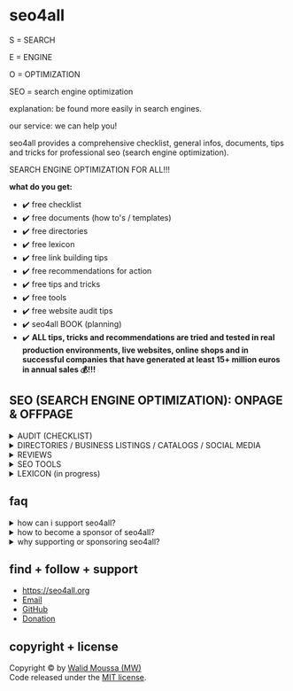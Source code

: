 # seo4all
<p>S = SEARCH</p>
<p>E = ENGINE</p>
<p>O = OPTIMIZATION</p>
<p>SEO = search engine optimization</p>
<p>explanation: be found more easily in search engines.</p>
<p>our service: we can help you!</p>

<p>seo4all provides a comprehensive checklist, general infos, documents, tips and tricks for professional seo (search engine optimization).</p>
<p>SEARCH ENGINE OPTIMIZATION FOR ALL!!!</p>

<p><strong>what do you get:</strong></p>

+ ✔️ free checklist
+ ✔️ free documents (how to's / templates)
+ ✔️ free directories
+ ✔️ free lexicon
+ ✔️ free link building tips
+ ✔️ free recommendations for action
+ ✔️ free tips and tricks
+ ✔️ free tools
+ ✔️ free website audit tips
+ ✔️ seo4all BOOK (planning)
+ ✔️ **ALL tips, tricks and recommendations are tried and tested in real production environments, live websites, online shops and in successful companies that have generated at least 15+ million euros in annual sales 💰!!!**

## SEO (SEARCH ENGINE OPTIMIZATION): ONPAGE & OFFPAGE
<details>
    <summary>AUDIT (CHECKLIST)</summary>
<table border="1">
    <thead>
        <th>CRITERIA</th>
        <th>DESCRIPTION/ Recommendations</th>
        <th>ONPAGE/ OFFPAGE</th>
        <th>GOOD</th>
        <th>MEDIUM</th>
        <th>BAD</th>
    </thead>
    <tbody>
        <tr>
            <td colspan="6"><strong>GENERAL</strong></td>
        </tr>
        <tr>
            <td>Domain age</td>
            <td>Age of the Domain in years</td>
            <td></td>
            <td>&gt;5</td>
            <td>2 - 5</td>
            <td>&lt;2</td>
        </tr>
        <tr>
            <td>Alexa Ranking (Global)</td>
            <td>Calculation of the generated backlink traffic</td>
            <td></td>
            <td>&lt;10K</td>
            <td>10K - 100K</td>
            <td>&gt;100K</td>
        </tr>
        <tr>
            <td>Alexa Ranking (National)</td>
            <td>Calculation of the generated backlink traffic</td>
            <td></td>
            <td>&lt;1K</td>
            <td>1K - 10K</td>
            <td>&gt;10K</td>
        </tr>
        <tr>
            <td>Bing Index</td>
            <td>Number of pages listed in the Bing Index</td>
            <td></td>
            <td>&gt;1K</td>
            <td>100 - 1K</td>
            <td>&lt;100</td>
        </tr>
        <tr>
            <td>Google Index</td>
            <td>Number of pages listed in the Google Index</td>
            <td></td>
            <td>&gt;1K</td>
            <td>100 - 1K</td>
            <td>&lt;100</td>
        </tr>
        <tr>
            <td>Google PageRank</td>
            <td>Importance of the domain (0-10)</td>
            <td></td>
            <td>&gt;8</td>
            <td>3 - 7</td>
            <td>&lt;2</td>
        </tr>
        <tr>
            <td colspan="6"><strong>SECURITY</strong></td>
        </tr>
        <tr>
            <td>HTTPS/SSL-Encryption</td>
            <td>SSL certificate exists and is valid</td>
            <td></td>
            <td>exists and is valid</td>
            <td>exists</td>
            <td>not existing</td>
        </tr>
        <tr>
            <td>SSL Certificate - Expiration</td>
            <td>Expiration date of the SSL certificate.<br>Recommendations: Update your SSL certificate regularly.</td>
            <td>onpage</td>
            <td></td>
            <td></td>
            <td></td>
        </tr>
        <tr>
            <td>SSL Certificate - Version</td>
            <td>Protocol Version of the SSL certificate.<br>Recommendations: Update your SSL certificate to the latest version.</td>
            <td>onpage</td>
            <td></td>
            <td></td>
            <td></td>
        </tr>
        <tr>
            <td>SSL Certificate - Name</td>
            <td>The name of the domain or subdomain under which your SSL certificate is registered must match with the name displayed in the address bar.<br>Recommendations: Install the right certificate. Subdomains require their own security certificates, so you can use a wildcard or multi-domain SSL certificate to protect multiple subdomains at once.</td>
            <td>onpage</td>
            <td></td>
            <td></td>
            <td></td>
        </tr>
        <tr>
            <td>SSL Certificate - Encryption algorithm</td>
            <td>Using newer encryption algorithms on your website can avoid data security risks.<br>Recommendations: Update the encryption algorithm regularly.</td>
            <td>onpage</td>
            <td></td>
            <td></td>
            <td></td>
        </tr>
        <tr>
            <td>HTTPS-URLs in XML-Sitemap</td>
            <td>Specify HTTPS URLs in the XML sitemap file.<br>Recommendations: Replace all HTTP URLs with HTTPS URLs in your XML sitemap.</td>
            <td>onpage</td>
            <td></td>
            <td></td>
            <td></td>
        </tr>
        <tr>
            <td>HTTPS encryption</td>
            <td>Recommendations: Migrate your site to the secure HTTPS protocol.</td>
            <td>onpage</td>
            <td></td>
            <td></td>
            <td></td>
        </tr>
        <tr>
            <td>rel="canonical" from HTTP to HTTPS</td>
            <td>Recommendations: Set up a 301 redirect from the HTTP to the HTTPS version of your website. In this case, you can be sure that search engines will rank HTTPS pages.</td>
            <td>onpage</td>
            <td></td>
            <td></td>
            <td></td>
        </tr>
        <tr>
            <td>HTTPS to HTTP redirect</td>
            <td>Recommendations: Do not redirect secure HTTPS pages to insecure HTTP pages. If you add a redirect to an HTTPS page, make sure the redirected page loads over a secure HTTPS connection.</td>
            <td>onpage</td>
            <td></td>
            <td></td>
            <td></td>
        </tr>
        <tr>
            <td>Mixed content</td>
            <td>Recommendations: Make sure that all page resources are loaded over a secure HTTPS connection.</td>
            <td>onpage</td>
            <td></td>
            <td></td>
            <td></td>
        </tr>
        <tr>
            <td colspan="6"><strong>SITEMAP (TXT or XML)</strong></td>
        </tr>
        <tr>
            <td>Use Sitemap (txt or xml)</td>
            <td>Recommendations: Create a sitemap in XML file format, add it to your website and submit the link with the position to search engines. You can create separate sitemaps in XML format for URLs, images, videos, news and mobile content.<br>OR: Create a sitemap in TXT file format and add a link URL per line.</td>
            <td>onpage</td>
            <td></td>
            <td></td>
            <td></td>
        </tr>
        <tr>
            <td>sitemap.xml / sitemapindex.xml</td>
            <td>Present and error-free</td>
            <td></td>
            <td>yes</td>
            <td></td>
            <td>no</td>
        </tr>
        <tr>
            <td>XML sitemap too large</td>
            <td>Recommendations: Split your large XML sitemap file into smaller files. Then create a sitemap index file in XML file format, add links to each sitemap on your site, and submit the index file to Google. Make sure the location of your new XML sitemaps is included in the robots.txt file.</td>
            <td>onpage</td>
            <td></td>
            <td></td>
            <td></td>
        </tr>
        <tr>
            <td>Non-canonical pages in XML sitemap</td>
            <td>Recommendations: Make sure your XML sitemap contains only canonical URLs.</td>
            <td>onpage</td>
            <td></td>
            <td></td>
            <td></td>
        </tr>
        <tr>
            <td>Noindex pages in XML sitemap</td>
            <td>Recommendations: Depending on your goals, you should remove pages with the noindex meta tag from your XML sitemap or remove the noindex tag from those pages.</td>
            <td>onpage</td>
            <td></td>
            <td></td>
            <td></td>
        </tr>
        <tr>
            <td>XML sitemap not found in robots.txt file</td>
            <td>Recommendations: Add a link to your XML sitemap file to the robots.txt file. To make sure search engines can index your XML sitemap file, check the sitemap report in Google Search Console.</td>
            <td>onpage</td>
            <td></td>
            <td></td>
            <td></td>
        </tr>
        <tr>
            <td colspan="6"><strong>ROBOTS.TXT</strong></td>
        </tr>
        <tr>
            <td>Use robots.txt</td>
            <td>Recommendations: Create a robots.txt file and add it to the root directory of your website.</td>
            <td>onpage</td>
            <td>present</td>
            <td>faulty</td>
            <td>not present</td>
        </tr>
        <tr>
            <td>Blocked by robots.txt</td>
            <td>Recommendations: Make sure that pages with valuable content are not accidentally blocked by the robots.txt file. If your goal is to prevent pages from being indexed by search engines, do not block such pages by the robots.txt file, but use the noindex directive instead.</td>
            <td>onpage</td>
            <td></td>
            <td></td>
            <td></td>
        </tr>
        <tr>
            <td colspan="6"><strong>META PAGE TITLE</strong></td>
        </tr>
        <tr>
            <td>Meta Page Title</td>
            <td>Recommendations: Write a unique and concise title for each page of the website and add the most relevant keywords to it.</td>
            <td>onpage</td>
            <td>&gt;10 and &lt;70</td>
            <td></td>
            <td>&lt;10 or &gt;70</td>
        </tr>
        <tr>
            <td>Use the HTML title tag</td>
            <td>Recommendations: Analyze all pages with an empty or missing<br>
            "< title >" tag and write a unique and concise title for each page and add the most relevant keywords to it.</td>
            <td>onpage</td>
            <td></td>
            <td></td>
            <td></td>
        </tr>
        <tr>
            <td>URLs with duplicate page titles</td>
            <td>Recommendations: Write a unique and concise title for each page of the website and add the most relevant keywords.</td>
            <td>onpage</td>
            <td></td>
            <td></td>
            <td></td>
        </tr>
        <tr>
            <td>Multiple title tags</td>
            <td>Recommendations: Remove unnecessary title tags. Choose only one unique title for each page.</td>
            <td>onpage</td>
            <td></td>
            <td></td>
            <td></td>
        </tr>
        <tr>
            <td>Title too long</td>
            <td>Recommendations: The title should be 60-70 characters long. Each word should be separated by a space. Describe succinctly what the page is about.</td>
            <td>onpage</td>
            <td></td>
            <td></td>
            <td></td>
        </tr>
        <tr>
            <td>Title too short</td>
            <td>Recommendations: The title should be 60-70 characters long. Each word should be separated by a space. Describe succinctly what the page is about.</td>
            <td>onpage</td>
            <td></td>
            <td></td>
            <td></td>
        </tr>
        <tr>
            <td colspan="6"><strong>META KEYWORDS</strong></td>
        </tr>
        <tr>
            <td>Meta Keywords</td>
            <td>Meta Keywords are comma separated values.<br>Recommendations: Every page should have a unique set of 13 keywords with the most relevant keywords.</br>
            <td>onpage</td>
            <td>13</td>
            <td></td>
            <td></td>
        </tr>
        <tr>
            <td>Keywords in content</td>
            <td>Relation of keywords to content.<br>Recommendations: All Meta Keywords should be present in the page content. Relation: 3-5% keywords should be present in the website content.</br>
            <td>onpage</td>
            <td>&gt;5%</td>
            <td>&gt;3% and &lt;5%</td>
            <td>&lt;3%</td>
        </tr>
        <tr>
            <td colspan="6"><strong>META DESCRIPTION</strong></td>
        </tr>
        <tr>
            <td>Meta Description</td>
            <td>Meta Description should have &gt;40 and &lt;160 characters.</td>
            <td>onpage</td>
            <td>&gt;150 and &lt;160</td>
            <td></td>
            <td>&lt;150 or &gt;160</td>
        </tr>
        <tr>
            <td>Use the HTML meta description</td>
            <td>Recommendations: Analyze all pages with an empty or missing<br>
            "< meta name="description" content="Your unique page description." >" meta description<br>
            and write a unique and concise description for each page and add the most relevant keywords to it.</td>
            <td>onpage</td>
            <td></td>
            <td></td>
            <td></td>
        </tr>
        <tr>
            <td>URLs with duplicate meta description</td>
            <td>Recommendations: Write a unique and concise meta description for each page of the website and add the most relevant keywords.</td>
            <td>onpage</td>
            <td></td>
            <td></td>
            <td></td>
        </tr>
        <tr>
            <td>Multiple meta descriptions</td>
            <td>Recommendations: Remove unnecessary meta descriptions. Choose only one unique description for each page.</td>
            <td>onpage</td>
            <td></td>
            <td></td>
            <td></td>
        </tr>
        <tr>
            <td>Meta description too long</td>
            <td>Recommendations: The meta description should be 40-160 characters long. Each word should be separated by a space. Describe succinctly what the page is about.</td>
            <td>onpage</td>
            <td></td>
            <td></td>
            <td></td>
        </tr>
        <tr>
            <td>Meta description too short</td>
            <td>Recommendations: The meta description should be 40-160 characters long. Each word should be separated by a space. Describe succinctly what the page is about.</td>
            <td>onpage</td>
            <td></td>
            <td></td>
            <td></td>
        </tr>
        <tr>
            <td colspan="6"><strong>CONTENT - Headings</strong></td>
        </tr>
        <tr>
            <td>H1 heading</td>
            <td>H1 once per page or once per section tag<br>Recommendations: Make sure all your web pages have a < h1 > header tag filled with concise, relevant and unique text. Depending on the type of website and page structure, there may be more than one < h1 > tag, but it is highly recommended to use only one < h1 > tag per page. IMPORTANT: Your pages must be logically structured.</td>
            <td>onpage</td>
            <td>1 per page (or section tag)</td>
            <td></td>
            <td>0</td>
        </tr>
        <tr>
            <td>H1 heading too long</td>
            <td>Recommendations: Make sure all your web pages have a < h1 > header tag filled with concise, relevant and unique text.</td>
            <td>onpage</td>
            <td></td>
            <td></td>
            <td></td>
        </tr>
        <tr>
            <td>Multiple H1 headings</td>
            <td>Recommendations: If possible, use a single < h1 > tag on a page. This way, the structure of the page will be clear to all search engines.</td>
            <td>onpage</td>
            <td></td>
            <td></td>
            <td></td>
        </tr>
        <tr>
            <td>Duplicate H1 headings</td>
            <td>Recommendations: Write a unique < h1 > for each page on your website and add a clear description of the page's content.</td>
            <td>onpage</td>
            <td></td>
            <td></td>
            <td></td>
        </tr>
        <tr>
            <td>Identical H1 / title tag</td>
            <td>Recommendations: Use different texts in the < title > and < h1 > tags.</td>
            <td>onpage</td>
            <td></td>
            <td></td>
            <td></td>
        </tr>
        <tr>
            <td>H2 heading</td>
            <td>H2 tag exists at least one time and is filled with concise text. Recommendations: For pages with < h2 > header tags, make sure that these tags are filled with concise text that briefly describes the main content of the following block. Depending on the website type and page structure, there may be more than one < h2 > tag, but IMPORTANT: Your pages must be logically structured.</td>
            <td>onpage</td>
            <td>&gt;1</td>
            <td></td>
            <td>0</td>
        </tr>
        <tr>
            <td>H2 heading too long</td>
            <td>Recommendations: For pages with < h2 > header tags, make sure that these tags are filled with concise text that briefly describes the main content of the following block.</td>
            <td>onpage</td>
            <td>&gt;1</td>
            <td></td>
            <td>0</td>
        </tr>
        <tr>
            <td colspan="6"><strong>CONTENT - FRAME</strong></td>
        </tr>
        <tr>
            <td>Frameset/iFrame</td>
            <td>Page uses Frameset/iFrame.<br>Recommendations: Avoid using < frame > tags on the pages of the website that you want to index.</td>
            <td></td>
            <td>0</td>
            <td>1</td>
            <td>&gt;1</td>
        </tr>
        <tr>
            <td colspan="6"><strong>CONTENT</strong></td>
        </tr>
        <tr>
            <td>URL too long</td>
            <td>Recommendations: The length of your URLs should be a maximum of 75 characters.</td>
            <td>onpage</td>
            <td></td>
            <td></td>
            <td></td>
        </tr>
        <tr>
            <td>WWW redirect</td>
            <td>Redirection from non-www to www or vice versa.<br>Recommendations: If necessary, redirect all non-www URLs on your site to www.</td>
            <td>onpage</td>
            <td>present</td>
            <td>faulty</td>
            <td>not present</td>
        </tr>
        <tr>
            <td>Multiple rel="canonical"</td>
            <td>Recommendations: Remove all canonical URLs except the URL you want to use as the truly canonical version of the page.</td>
            <td>onpage</td>
            <td></td>
            <td></td>
            <td></td>
        </tr>
        <tr>
            <td>Duplicate content</td>
            <td>Recommendations: Make the content unique on a double page.</td>
            <td>onpage</td>
            <td></td>
            <td></td>
            <td></td>
        </tr>
        <tr>
            <td>URLs with double slashes</td>
            <td>Recommendations: Make sure you have configured a server-side redirect with a forward slash. Check which pages on your website have links to such pages and replace such links with correct ones to avoid unnecessary redirects.</td>
            <td>onpage</td>
            <td></td>
            <td></td>
            <td></td>
        </tr>
        <tr>
            <td>Trailing slashes in URLs</td>
            <td>Recommendations: Set up server redirects so that your pages are always accessible either with or without a trailing slash.</td>
            <td>onpage</td>
            <td></td>
            <td></td>
            <td></td>
        </tr>
        <tr>
            <td>URLs with duplicate page titles</td>
            <td>The title tag has 10-70 characters.</td>
            <td>onpage</td>
            <td>&gt;10 and &lt;70</td>
            <td></td>
            <td>&lt;10 or &gt;70</td>
        </tr>
        <tr>
            <td>Number of words</td>
            <td>Number of words in the HTML body.<br>Recommendations: The content should be more than 300 words. Make sure the text on the page fully reveals the topic or describes the products featured on the page in detail. Write a unique text for each page and add the most relevant keywords to it.</td>
            <td>onpage</td>
            <td>&gt;500</td>
            <td>300 - 500</td>
            <td>&lt;300</td>
        </tr>
        <tr>
            <td>LSO optimization level</td>
            <td>Optimization level of the page topic.</td>
            <td>onpage</td>
            <td>&gt;50%</td>
            <td>20% - 50%</td>
            <td>&lt;20%</td>
        </tr>
        <tr>
            <td>Relevance of metadata</td>
            <td>Relevance of metadata to content.</td>
            <td>onpage</td>
            <td>&gt;50%</td>
            <td>&lt;50%</td>
            <td>0</td>
        </tr>
        <tr>
            <td colspan="6"><strong>CONTENT - IMAGES</strong></td>
        </tr>
        <tr>
            <td>Image too large</td>
            <td>Recommendations: Optimize your images and try to reduce the size of the images without losing their quality. Use e. g. WEBP or SVG.</td>
            <td>onpage</td>
            <td></td>
            <td></td>
            <td></td>
        </tr>
        <tr>
            <td>Image alt attribute</td>
            <td>Images without alternative text. Recommendations: Write precise and relevant alt text for each image.</td>
            <td>onpage</td>
            <td>0</td>
            <td>&lt;20%</td>
            <td>&gt;20%</td>
        </tr>
        <tr>
            <td>3XX Images</td>
            <td>Recommendations: Specify the direct path to the image files, replacing each URL from which the redirect is established with relevant ones. If you are using images from an external resource and cannot replace the URLs, make sure that the images uploaded via the new URL are relevant to your content.</td>
            <td>onpage</td>
            <td></td>
            <td></td>
            <td></td>
        </tr>
        <tr>
            <td>4XX Images (not found)</td>
            <td>Recommendations: Check all URLs for broken images and replace the image URLs with relevant, currently working ones or remove the links to the broken images from your website.</td>
            <td>onpage</td>
            <td></td>
            <td></td>
            <td></td>
        </tr>
        <tr>
            <td>5XX Images (loading failed)</td>
            <td>Recommendations: Check the URLs of all images that return a 5XX response code.<br>If these are your URLs, check the web server error log. If you regularly experience problems with server operation, identify the cause and eliminate it. Note that the problem may be temporary and means that technical work was performed on your server during the call.<br>If a 5XX response code is returned for URLs of images from an external resource, check that the resource is reliable. If the problem was triggered by technical work, you can continue using the image. If the site regularly experiences problems with web server accessibility, it is recommended to replace or delete the image.</td>
            <td>onpage</td>
            <td></td>
            <td></td>
            <td></td>
        </tr>
        <tr>
            <td>External Image files with 3XX, 4XX or 5XX</td>
            <td>Recommendations: Contact the website operator and ask them to fix the errors.</td>
            <td>onpage</td>
            <td></td>
            <td></td>
            <td></td>
        </tr>
        <tr>
            <td colspan="6"><strong>CONTENT - LINKS</strong></td>
        </tr>
        <tr>
            <td>Nofollow Links</td>
            <td>Website has less than 10% nofollow links in relation to all links</td>
            <td></td>
            <td>&lt;10%</td>
            <td>10% - 30%</td>
            <td>&gt;30%</td>
        </tr>
        <tr>
            <td colspan="6"><strong>CONTENT - LINKS - INTERNAL</strong></td>
        </tr>
        <tr>
            <td>Internal Links</td>
            <td>Website has less than 100 internal links</td>
            <td></td>
            <td>&gt;50 and &lt;100</td>
            <td>10 - 50</td>
            <td>&lt;10</td>
        </tr>
        <tr>
            <td>Anchor/Link text</td>
            <td>Recommendations: Make sure that all links contain an anchor/link text. Use concise wording in anchor/link texts.</td>
            <td>onpage</td>
            <td></td>
            <td></td>
            <td></td>
        </tr>
        <tr>
            <td>Timeout</td>
            <td>Recommendations: Make sure that all links to external sites work correctly.</td>
            <td>onpage</td>
            <td></td>
            <td></td>
            <td></td>
        </tr>
        <tr>
            <td>Incoming internal links</td>
            <td>Recommendations: Make sure that the most important pages on your website have at least a few internal links pointing to them. All internal links must not be tagged with the rel="nofollow" attribute!</td>
            <td>onpage</td>
            <td></td>
            <td></td>
            <td></td>
        </tr>
        <tr>
            <td>Too many internal links</td>
            <td>Recommendations: Make sure you need all of them and that they fit naturally into the UX/UI of your product. Remove all unnecessary links. Depending on the type of website (aggregator, online store, blog, forum), you can have pages with more than 300 links if they are of value to visitors.</td>
            <td>onpage</td>
            <td></td>
            <td></td>
            <td></td>
        </tr>
        <tr>
            <td>Nofollow</td>
            <td>Recommendations: Do not use the rel="nofollow" attribute for your website's internal linking! Use the "Disallow" rule in the robots.txt file to prevent search engine robots from following your website's internal links.</td>
            <td>onpage</td>
            <td></td>
            <td></td>
            <td></td>
        </tr>
        <tr>
            <td colspan="6"><strong>CONTENT - LINKS - EXTERNAL</strong></td>
        </tr>
        <tr>
            <td>External Links</td>
            <td>Website has less than 10% external links in relation to all links</td>
            <td></td>
            <td>&lt;10%</td>
            <td>10% - 30%</td>
            <td>&gt;30%</td>
        </tr>
        <tr>
            <td>Anchor/Link text</td>
            <td>Recommendations: Make sure that all links contain an anchor/link text. Use concise wording in anchor/link texts.</td>
            <td>onpage</td>
            <td></td>
            <td></td>
            <td></td>
        </tr>
        <tr>
            <td>Timeout</td>
            <td>Recommendations: Make sure that all links to external sites work correctly.</td>
            <td>onpage</td>
            <td></td>
            <td></td>
            <td></td>
        </tr>
        <tr>
            <td>Nofollow</td>
            <td>Recommendations: Make sure that all external links tagged with the rel="nofollow" attribute really need to be tagged with this attribute. Google recommends using the rel="sponsored" attribute for sponsored links and the rel="ugc" attribute for user-generated content in links (e.g. comments). The rel="nofollow" attribute makes it clear to search engines that you do not want your page to link to the website you are linking to.</td>
            <td>onpage</td>
            <td></td>
            <td></td>
            <td></td>
        </tr>
        <tr>
            <td colspan="6"><strong>LINKS - INDEXING</strong></td>
        </tr>
        <tr>
            <td>Canonical Chain</td>
            <td>Recommendations: Avoid using canonical chains, even though search engines claim they can crawl them without any problems. To avoid confusing search engine bots, you should point to a single canonical page whenever possible. This means you need to replace non-canonical links with direct links to canonical ones. For example, page A will link directly to page C as canonical, bypassing page B.</td>
            <td>onpage<br>offpage</td>
            <td></td>
            <td></td>
            <td></td>
        </tr>
        <tr>
            <td>Blocked by noindex</td>
            <td>Recommendations: Only use this directive on pages that you do not want to appear in search results. Make sure that these pages are not blocked by the robots.txt file. Otherwise, search engine bots will not be able to see the noindex directive, and if other websites link to these pages, they may appear in search results.</td>
            <td>onpage<br>offpage</td>
            <td></td>
            <td></td>
            <td></td>
        </tr>
        <tr>
            <td>Blocked by nofollow</td>
            <td>Recommendations: Only use the nofollow attribute if you don't want search engine bots to follow all links on a particular web page. Make sure that pages that use the nofollow attribute are not blocked by the robots.txt file. Otherwise, search engine bots will not be able to see the nofollow attribute.</td>
            <td>onpage<br>offpage</td>
            <td></td>
            <td></td>
            <td></td>
        </tr>
        <tr>
            <td>Blocked by X-Robots-Tag</td>
            <td>Recommendations: Make sure that any directive specified in the X-Robots-Tag header is applied to pages that you really don't want to be shown and/or contain links that you don't want search engine robots to follow. Also note that pages that contain indexing directives in the X-Robots-Tag header should not be blocked by the robots.txt file. Otherwise, search engine bots won't be able to see the directives.</td>
            <td>onpage<br>offpage</td>
            <td></td>
            <td></td>
            <td></td>
        </tr>
        <tr>
            <td colspan="6"><strong>HTML</strong></td>
        </tr>
        <tr>
            <td>HTML Errors</td>
            <td>Number of HTML Errors</td>
            <td></td>
            <td>0</td>
            <td>0 - 10</td>
            <td>&gt;10</td>
        </tr>
        <tr>
            <td>HTML Warnings</td>
            <td>Number of HTML Warnings</td>
            <td></td>
            <td>0 (1x HTML5)</td>
            <td>0 - 10</td>
            <td>&gt;10</td>
        </tr>
        <tr>
            <td>Doctype Declaration</td>
            <td>Page uses HTML5 Declaration</td>
            <td></td>
            <td>HTML5</td>
            <td>HTML Strict</td>
            <td>HTML4</td>
        </tr>
        <tr>
            <td>Character set encoding</td>
            <td>Page uses UTF-8 charset</td>
            <td></td>
            <td>UTF-8</td>
            <td>Iso-XXX</td>
            <td>None</td>
        </tr>
        <tr>
            <td colspan="6"><strong>CSS</strong></td>
        </tr>
        <tr>
            <td>Inline Styles</td>
            <td>Number of inline styles</td>
            <td></td>
            <td>0</td>
            <td>0 - 5</td>
            <td>&gt;5</td>
        </tr>
        <tr>
            <td>Style Tags</td>
            <td>Number of inline style tags</td>
            <td></td>
            <td>0-1</td>
            <td>1 - 3</td>
            <td>&gt;3</td>
        </tr>
        <tr>
            <td>Link Tags (Stylesheet)</td>
            <td>Number of stylesheet link tags</td>
            <td></td>
            <td>0-1</td>
            <td>1 - 3</td>
            <td>&gt;3</td>
        </tr>
        <tr>
            <td>CSS Errors</td>
            <td>Number of CSS Errors</td>
            <td></td>
            <td>0</td>
            <td>0 - 10</td>
            <td>&gt;10</td>
        </tr>
        <tr>
            <td>CSS Warnings</td>
            <td>Number of CSS Warnings</td>
            <td></td>
            <td>0</td>
            <td>0 - 10</td>
            <td>&gt;10</td>
        </tr>
        <tr>
            <td>CSS too big</td>
            <td>Recommendations: Optimize the code of every large CSS file.</td>
            <td>onpage<br>offpage</td>
            <td></td>
            <td></td>
            <td></td>
        </tr>
        <tr>
            <td>Compress CSS</td>
            <td>Recommendations: Configure server-side CSS compression. Only load external resources if they are provided in compressed form.</td>
            <td>onpage<br>offpage</td>
            <td></td>
            <td></td>
            <td></td>
        </tr>
        <tr>
            <td>CSS caching</td>
            <td>Recommendations: Configure caching of your CSS files.</td>
            <td>onpage<br>offpage</td>
            <td></td>
            <td></td>
            <td></td>
        </tr>
        <tr>
            <td>Too many CSS files</td>
            <td>Recommendations: Only load CSS files that are necessary for the correct display of your website.</td>
            <td>onpage<br>offpage</td>
            <td></td>
            <td></td>
            <td></td>
        </tr>
        <tr>
            <td>CSS minification</td>
            <td>Recommendations: Only load minified CSS files.</td>
            <td>onpage<br>offpage</td>
            <td></td>
            <td></td>
            <td></td>
        </tr>
        <tr>
            <td>3XX CSS file</td>
            <td>Recommendations: Specify the direct path to the CSS files, replacing each URL from which the redirect is established with relevant current ones.<br>If you are using CSS files from an external resource and cannot replace the URLs, make sure the URLs point to the correct files.</td>
            <td>onpage<br>offpage</td>
            <td></td>
            <td></td>
            <td></td>
        </tr>
        <tr>
            <td>4XX or 5XX CSS file</td>
            <td>Recommendations: Make sure that the path to the CSS files being called is correct and that the website's web server is working properly.</td>
            <td>onpage<br>offpage</td>
            <td></td>
            <td></td>
            <td></td>
        </tr>
        <tr>
            <td>External CSS files with 3XX, 4XX or 5XX</td>
            <td>Recommendations: Contact the website operator and ask them to fix the errors.</td>
            <td>onpage<br>offpage</td>
            <td></td>
            <td></td>
            <td></td>
        </tr>
        <tr>
            <td colspan="6"><strong>JAVASCRIPT</strong></td>
        </tr>
        <tr>
            <td>Inline Scripts</td>
            <td>Number of inline scripts</td>
            <td></td>
            <td>0</td>
            <td>0 - 5</td>
            <td>&gt;5</td>
        </tr>
        <tr>
            <td>Script Tags</td>
            <td>Number of inline script tags</td>
            <td></td>
            <td>0-1</td>
            <td>1 - 3</td>
            <td>&gt;3</td>
        </tr>
        <tr>
            <td>JAVASCRIPT too big</td>
            <td>Recommendations: Optimize the code of every large JAVASCRIPT file.</td>
            <td>onpage<br>offpage</td>
            <td></td>
            <td></td>
            <td></td>
        </tr>
        <tr>
            <td>Compress JAVASCRIPT</td>
            <td>Recommendations: Configure server-side JAVASCRIPT compression. Only load external resources if they are provided in compressed form.</td>
            <td>onpage<br>offpage</td>
            <td></td>
            <td></td>
            <td></td>
        </tr>
        <tr>
            <td>JAVASCRIPT caching</td>
            <td>Recommendations: Configure caching of your JAVASCRIPT files.</td>
            <td>onpage<br>offpage</td>
            <td></td>
            <td></td>
            <td></td>
        </tr>
        <tr>
            <td>Too many JAVASCRIPT files</td>
            <td>Recommendations: Only load JAVASCRIPT files that are necessary for the correct display of your website.</td>
            <td>onpage<br>offpage</td>
            <td></td>
            <td></td>
            <td></td>
        </tr>
        <tr>
            <td>JAVASCRIPT minification</td>
            <td>Recommendations: Only load minified JAVASCRIPT files.</td>
            <td>onpage<br>offpage</td>
            <td></td>
            <td></td>
            <td></td>
        </tr>
        <tr>
            <td>3XX JavaScript file</td>
            <td>Recommendations: Specify the direct path to the JavaScript files, replacing each URL from which the redirect is established with relevant current ones.<br>If you are using JavaScript files from an external resource and cannot replace the URLs, make sure the URLs point to the correct files.</td>
            <td>onpage<br>offpage</td>
            <td></td>
            <td></td>
            <td></td>
        </tr>
        <tr>
            <td>4XX or 5XX JavaScript file</td>
            <td>Recommendations: Make sure that the path to the JavaScript files being called is correct and that the website's web server is working properly.</td>
            <td>onpage<br>offpage</td>
            <td></td>
            <td></td>
            <td></td>
        </tr>
        <tr>
            <td>External Javascript files with 3XX, 4XX or 5XX</td>
            <td>Recommendations: Contact the website operator and ask them to fix the errors.</td>
            <td>onpage<br>offpage</td>
            <td></td>
            <td></td>
            <td></td>
        </tr>
        <tr>
            <td colspan="6"><strong>LOCALIZATION</strong></td>
        </tr>
        <tr>
            <td>HTML language definition</td>
            <td>Present and error-free</td>
            <td></td>
            <td>country-specific</td>
            <td>faulty</td>
            <td>not set</td>
        </tr>
        <tr>
            <td>Invalid language code</td>
            <td>Recommendations: Review all pages and specify the correct page language codes. Follow ISO 639-1 format for attributes specifying the language and ISO 3166-1 Alpha 2 format for attributes specifying the region.</td>
            <td>onpage</td>
            <td></td>
            <td></td>
            <td></td>
        </tr>
        <tr>
            <td>Hreflang page does not link to itself</td>
            <td>Recommendations: Add the missing hreflang attribute and link to the code so that the page points to itself. For example, a German version of a page should have the rel="alternate" hreflang="de" attribute and link to that version of the page.</td>
            <td>onpage</td>
            <td></td>
            <td></td>
            <td></td>
        </tr>
        <tr>
            <td>Hreflang to non-canonical</td>
            <td>Recommendations: Check all pages and change the hreflang attribute so that the URL points to the canonical version of the page.<br>If the URL that the hreflang attribute points to is indeed canonical, change the rel="canonical" attribute. In any case, both the hreflang and rel="canonical" attributes must point to the same URL, which you consider to be the main URL. If the page does not have different versions, the rel="canonical" attribute can be removed.</td>
            <td>onpage</td>
            <td></td>
            <td></td>
            <td></td>
        </tr>
        <tr>
            <td>Hreflang and HTML lang do not match</td>
            <td>Recommendations: Check all pages and make sure that the hreflang and HTML lang attributes use the same language code.</td>
            <td>onpage</td>
            <td></td>
            <td></td>
            <td></td>
        </tr>
        <tr>
            <td>Confirmation links (return links) are missing on Hreflang pages</td>
            <td>Recommendations: To fix this error, use the same set of < URL >, rel="alternate" and hreflang values ​​on all language or regional versions of the page. This way, all hreflang pages will have backlinks to other versions of the page.</td>
            <td>onpage</td>
            <td></td>
            <td></td>
            <td></td>
        </tr>
        <tr>
            <td>Multiple language codes for one page</td>
            <td>Recommendations: Check all pages and remove the unnecessary hreflang attribute or replace the language code with the correct one.<br>You cannot specify more than one language code for a single URL, but you can specify multiple regions for the chosen language version, e.g. en-us, en-gb, etc.</td>
            <td>onpage</td>
            <td></td>
            <td></td>
            <td></td>
        </tr>
        <tr>
            <td>Invalid HTML lang</td>
            <td>Recommendations: Review all pages and specify the correct HTML lang attribute using the correct language or regional version codes.<br>Adhere to ISO 639-1 format for attributes specifying the language and ISO 3166-1 Alpha 2 format for attributes specifying the region.</td>
            <td>onpage</td>
            <td></td>
            <td></td>
            <td></td>
        </tr>
        <tr>
            <td>Double Languages ​​in Hreflang</td>
            <td>Recommendations: Check all pages and correct the hreflang attributes so that each URL has a single language code.</td>
            <td>onpage</td>
            <td></td>
            <td></td>
            <td></td>
        </tr>
        <tr>
            <td>HTML lang missing</td>
            <td>Recommendations: Use the HTML lang attribute to specify which language the page's text is written in and/or which region the page is intended for.<br>Follow ISO 639-1 format for attributes specifying the language and ISO 3166-1 Alpha 2 format for attributes specifying the region.</td>
            <td>onpage</td>
            <td></td>
            <td></td>
            <td></td>
        </tr>
        <tr>
            <td>X-default hreflang attribute missing</td>
            <td>Recommendations: Create a special backup page for languages ​​that are not supported on your site and add it to the hreflang attribute using the x-default tag.</td>
            <td>onpage</td>
            <td></td>
            <td></td>
            <td></td>
        </tr>
        <tr>
            <td colspan="6"><strong>PAGE SPEED / PERFORMANCE</strong></td>
        </tr>
        <tr>
            <td>Server response time</td>
            <td>time until the server responds</td>
            <td></td>
            <td>&lt;100 ms</td>
            <td>100 - 300 ms</td>
            <td>&gt;300 ms</td>
        </tr>
        <tr>
            <td>Loading time</td>
            <td>total time of the first page load</td>
            <td></td>
            <td>&lt;1 Sek.</td>
            <td>1 - 3 Sek.</td>
            <td>&gt;3 Sek.</td>
        </tr>
        <tr>
            <td>Timeout</td>
            <td>Recommendations: Make sure that the pages that aren't accessible are loading correctly. If your website's pages take too long to load, it can negatively impact the user experience and also slow down the indexing of the page.</td>
            <td>onpage</td>
            <td></td>
            <td></td>
            <td></td>
        </tr>
        <tr>
            <td>Google PageSpeed (Desktop)</td>
            <td>Estimating Desktop Speed</td>
            <td></td>
            <td>&gt;90%</td>
            <td>75% - 90%</td>
            <td>&lt;75%</td>
        </tr>
        <tr>
            <td>Google PageSpeed (Mobile)</td>
            <td>Estimating Mobile Speed</td>
            <td></td>
            <td>&gt;90%</td>
            <td>75% - 90%</td>
            <td>&lt;75%</td>
        </tr>
        <tr>
            <td>Google PageSpeed (Mobile user experience)</td>
            <td>Assessment of mobile usability</td>
            <td></td>
            <td>&gt;90%</td>
            <td>75% - 90%</td>
            <td>&lt;75%</td>
        </tr>
        <tr>
            <td>Yahoo YSlow</td>
            <td>Estimation of speed</td>
            <td></td>
            <td>&gt;90%</td>
            <td>75% - 90%</td>
            <td>&lt;75%</td>
        </tr>
        <tr>
            <td>HTML too large</td>
            <td>Recommendations: Optimize by improving its structure. Remove unnecessary code elements, empty lines, whitespace, scripts and styles etc. For example, remove inline styles and move them to separate CSS files.</td>
            <td>onpage</td>
            <td></td>
            <td></td>
            <td></td>
        </tr>
        <tr>
            <td>Slow page loading speed</td>
            <td>Recommendations: Optimize the HTML code for all pages. This is important because if the HTML code of the page is not optimized, the page will take longer to load. Also consider checking your web server, as it could be the cause of the problem. If optimizing your code doesn't help, consider switching to a faster web server.</td>
            <td>onpage</td>
            <td></td>
            <td></td>
            <td></td>
        </tr>
        <tr>
            <td>Compress content and resources</td>
            <td>Recommendations: Enable compression on your web pages by using the Content-Encoding entity to make the page load faster. Only load external resources if they are compressed.</td>
            <td>onpage</td>
            <td></td>
            <td></td>
            <td></td>
        </tr>
        <tr>
            <td>Largest Contentful Paint (LCP) under real conditions / in a development environment</td>
            <td>Recommendations: Speed ​​up server response time to ensure that the largest image or block of text is displayed in less than 2.5 seconds. To speed this up, use preloading on pages with static content and optimize top-of-page code. Also, optimize font and image file sizes and eliminate render-blocking JavaScript and CSS features.</td>
            <td>onpage</td>
            <td></td>
            <td></td>
            <td></td>
        </tr>
        <tr>
            <td>First Input Delay (FID) under real conditions</td>
            <td>Recommendations: Optimize JavaScript files by minifying them and removing unnecessary or redundant data without affecting the code. Also remove unused or unnecessary JavaScript libraries. Split the JavaScript code into bundles and load only the parts that are needed at any given time.</td>
            <td>onpage</td>
            <td></td>
            <td></td>
            <td></td>
        </tr>
        <tr>
            <td>Cumulative Layout Shift (CLS) under real conditions / in a development environment</td>
            <td>Recommendations: Use size attributes for media files (images and videos) to reserve space in the final layout rendering. Avoid inserting new content over already rendered content and use CSS transform animations.</td>
            <td>onpage</td>
            <td></td>
            <td></td>
            <td></td>
        </tr>
        <tr>
            <td>First Contentful Paint (FCP) under real conditions / in a development environment</td>
            <td>Recommendations: Speed ​​up server response time by preloading on pages with static content. Optimize font and image file sizes and top-of-page code. Eliminate render-blocking JavaScript and CSS.</td>
            <td>onpage</td>
            <td></td>
            <td></td>
            <td></td>
        </tr>
        <tr>
            <td>Page speed index</td>
            <td>Recommendations: Increase the loading speed of your page by compressing images on the page, optimizing Javascript and CSS, and using page caching. When loading web fonts, use the font the user already has so that the text is visible without delay.</td>
            <td>onpage</td>
            <td></td>
            <td></td>
            <td></td>
        </tr>
        <tr>
            <td>Time to interaction (TTI)</td>
            <td>Recommendations: Optimize JavaScript code! Optimize JavaScript files by minifying them and removing unnecessary or redundant data without affecting the code. Also remove unused or unnecessary JavaScript libraries. Split the JavaScript code into bundles and load only the parts that are needed at any given time.</td>
            <td>onpage</td>
            <td></td>
            <td></td>
            <td></td>
        </tr>
        <tr>
            <td>Total Blocking Time (TBT)</td>
            <td>Recommendations: Optimize the execution of long tasks. For example, split a large script into several smaller ones that are loaded gradually. Minify the code by removing unnecessary elements and splitting it into separate packages.</td>
            <td>onpage</td>
            <td></td>
            <td></td>
            <td></td>
        </tr>
        <tr>
            <td colspan="6"><strong>HTTP HEADER</strong></td>
        </tr>
        <tr>
            <td>HTML and HTTP headers contain noindex</td>
            <td>Recommendations: Choose one of two ways to prevent the page from appearing in search results: either add the "noindex" tag to the HTML code (meta tag) of the page or use it in the HTTP request (X-Robots tag).</td>
            <td>onpage</td>
            <td></td>
            <td></td>
            <td></td>
        </tr>
        <tr>
            <td>HTML and HTTP headers contain nofollow</td>
            <td>Recommendations: Choose one of two ways to prevent search engines from indexing the links on the page: either add the "nofollow" attribute to the HTML code (meta tag) of the page or use it in the HTTP request (X-Robots tag).</td>
            <td>onpage</td>
            <td></td>
            <td></td>
            <td></td>
        </tr>
        <tr>
            <td colspan="6"><strong>SERVER</strong></td>
        </tr>
        <tr>
            <td>Directory-Browsing</td>
            <td>Folder view on the server is prevented</td>
            <td></td>
            <td>yes</td>
            <td></td>
            <td>no</td>
        </tr>
        <tr>
            <td>Server Signature</td>
            <td>Server signature is not displayed</td>
            <td></td>
            <td>yes</td>
            <td></td>
            <td>no</td>
        </tr>
        <tr>
            <td>Server-Time</td>
            <td>The server time is set correctly</td>
            <td></td>
            <td>yes</td>
            <td></td>
            <td>no</td>
        </tr>
        <tr>
            <td>Server-Location</td>
            <td>The server location is in the same country as the business headquarters.</td>
            <td></td>
            <td>yes</td>
            <td></td>
            <td>no</td>
        </tr>
        <tr>
            <td>IP neighborhood</td>
            <td>number of domains of the same IP</td>
            <td></td>
            <td>&lt;3</td>
            <td>3 - 10</td>
            <td>&gt;10</td>
        </tr>
        <tr>
            <td colspan="6"><strong>REDIRECTS</strong></td>
        </tr>
        <tr>
            <td>Meta-Refresh-Redirect</td>
            <td>Recommendations: If you don't absolutely need to use the meta refresh redirect tag, remove it and set up a 301 server-side redirect instead.</td>
            <td>onpage</td>
            <td></td>
            <td></td>
            <td></td>
        </tr>
        <tr>
            <td>Redirect chain</td>
            <td>Recommendations: Remove unnecessary links from the chain by setting up a redirect from the first version of the page directly to the current address of the page.</td>
            <td>onpage</td>
            <td></td>
            <td></td>
            <td></td>
        </tr>
        <tr>
            <td>Redirect loop</td>
            <td>Recommendations: Remove redirects so that the page returns a 200 OK response code. If you must use redirects, change the address of the redirect landing page to the correct address. This page should return the 200 OK response code and it should not have a redirect.</td>
            <td>onpage</td>
            <td></td>
            <td></td>
            <td></td>
        </tr>
        <tr>
            <td>Temporary redirects (302, 303, 307)</td>
            <td>Recommendations: Make sure you don't accidentally use 302, 303 or 307 redirects (e.g. for split testing). Remove temporary redirects when they are no longer needed. If the page address has changed forever, set up 301 redirects instead.</td>
            <td>onpage</td>
            <td></td>
            <td></td>
            <td></td>
        </tr>
        <tr>
            <td>Redirect to 4xx or 5xx</td>
            <td>Recommendations: If the page returns a 4XX response code, replace the address of the target redirect page with the appropriate address. A 5XX response code indicates that there is a problem with the page's web server. The error may be temporary and mean that technical work was performed on your server during a request. Check the web server's error log. If server problems occur regularly, determine the cause and fix it.</td>
            <td>onpage</td>
            <td></td>
            <td></td>
            <td></td>
        </tr>
        <tr>
            <td colspan="6"><strong>HTTP STATUS CODE</strong></td>
        </tr>
        <tr>
            <td>4XX pages in XML sitemap</td>
            <td>Recommendations: Remove URLs with 4xx response code from the XML sitemap. Make sure that the XML sitemap only contains URLs that return 200 OK response codes.</td>
            <td>onpage</td>
            <td></td>
            <td></td>
            <td></td>
        </tr>
        <tr>
            <td>3XX pages in XML sitemap</td>
            <td>Recommendations: Replace redirecting URLs in the XML sitemap with destination URLs. If a destination URL is already in the XML sitemap, you should delete URLs with 3XX redirects from the XML sitemap.</td>
            <td>onpage</td>
            <td></td>
            <td></td>
            <td></td>
        </tr>
        <tr>
            <td>5XX pages in XML sitemap</td>
            <td>Recommendations: Make sure your XML sitemap contains up-to-date data and no pages with server error codes.</td>
            <td>onpage</td>
            <td></td>
            <td></td>
            <td></td>
        </tr>
        <tr>
            <td>3XX Status-Code</td>
            <td>Recommendations: Make sure that the number of 3XX pages on your website does not exceed 5% of the total number of pages. If their number exceeds 10%, then you have a critical problem and should immediately remove some of the redirects.</td>
            <td>onpage</td>
            <td></td>
            <td></td>
            <td></td>
        </tr>
        <tr>
            <td>4XX-HTTP-Status-Code</td>
            <td>Recommendations: Check the list of 4XX URLs and analyze each internal page that links to a 4XX URL. Remove such broken links or replace them with appropriate links to live and accessible pages. Also, you can set up 301 redirects when moving or deleting the website pages to avoid 4XX errors.</td>
            <td>onpage</td>
            <td></td>
            <td></td>
            <td></td>
        </tr>
        <tr>
            <td>5XX-HTTP-Status-Code</td>
            <td>Recommendations: Analyze the list of URLs that return 5XX Server Response Codes. Try to reproduce the server error for these URLs through the browser. Also, check the server's error log. If this is a constant problem for many pages on your website, contact your hosting provider or web developer. Your server may be overloaded or misconfigured. It is also important to remember that this error may be a temporary problem and means that the website's server was undergoing maintenance while you were visiting.</td>
            <td>onpage</td>
            <td></td>
            <td></td>
            <td></td>
        </tr>
        <tr>
            <td>Canonical URL results in a 3XX status code</td>
            <td>Recommendations: Analyze the list of canonical URL pages that point to redirected pages. Replace canonical URLs that contain redirects with 200 OK pages that should be indexed and displayed in the SERPs.</td>
            <td>onpage</td>
            <td></td>
            <td></td>
            <td></td>
        </tr>
        <tr>
            <td>Canonical URL with a 4XX status code</td>
            <td>Recommendations: Review the list of pages with canonical links pointing to 4XX URLs. Replace such canonical URLs with links to the valid 200 OK version of the page that you want to index in search results.</td>
            <td>onpage</td>
            <td></td>
            <td></td>
            <td></td>
        </tr>
        <tr>
            <td>Canonical URL with a 5XX status code</td>
            <td>Recommendations: 5XX errors indicate that there is a problem with your web server. Contact your hosting provider or web developer as your server may be overloaded or misconfigured. You should also keep in mind that this may be a temporary problem. It is possible that the website's server was undergoing maintenance while you were trying to access it. If the wrong URL was specified as canonical, replace it with the link to the valid 200 OK page version that you want to have indexed in search results.</td>
            <td>onpage</td>
            <td></td>
            <td></td>
            <td></td>
        </tr>
        <tr>
            <td>Internal links to 3XX redirect pages</td>
            <td>Recommendations: Replace all internal links with current page URL addresses.</td>
            <td>onpage</td>
            <td></td>
            <td></td>
            <td></td>
        </tr>
        <tr>
            <td>External links to 3XX</td>
            <td>Recommendations: Manually review each external 3XX link and make sure the redirected pages contain the desired information. If so, replace the link with the new version of the URL. If the desired information is not present, replace or delete the link from your website.</td>
            <td>onpage</td>
            <td></td>
            <td></td>
            <td></td>
        </tr>
        <tr>
            <td>External links to 4XX</td>
            <td>Recommendations: Check all pages and remove or replace any broken links. All external links from your site should lead to pages with a 200 OK response code.</td>
            <td>onpage</td>
            <td></td>
            <td></td>
            <td></td>
        </tr>
        <tr>
            <td>External links to 5XX</td>
            <td>Recommendations: Review all pages and remove or replace any broken links. If the site you are linking to has regular server unavailability issues, remove or replace links pointing to that site. All external links from your site should lead to pages with a 200 OK response code.</td>
            <td>onpage</td>
            <td></td>
            <td></td>
            <td></td>
        </tr>
        <tr>
            <td>Hreflang to 3XX, 4XX or 5XX</td>
            <td>Recommendations: Check URLs with 3XX, 4XX or 5XX response codes pointed to by hreflang attributes. Instead of these URLs, use pages that display the response code 200 OK.</td>
            <td>onpage</td>
            <td></td>
            <td></td>
            <td></td>
        </tr>
        <tr>
            <td colspan="6"><strong>USABILITY</strong></td>
        </tr>
        <tr>
            <td>RSS-Feed</td>
            <td>Integration as a meta tag and linked on the page.</td>
            <td></td>
            <td>present</td>
            <td>faulty</td>
            <td>not present</td>
        </tr>
        <tr>
            <td>Open Graph</td>
            <td>Open Graph elements present</td>
            <td></td>
            <td>present</td>
            <td>faulty</td>
            <td>not present</td>
        </tr>
        <tr>
            <td>Rich-/Microdata</td>
            <td>Rich-/Microdata elements present</td>
            <td></td>
            <td>present</td>
            <td>faulty</td>
            <td>not present</td>
        </tr>
        <tr>
            <td>Root/Home page path</td>
            <td>do this "/" and not "/cms/index.php"</td>
            <td></td>
            <td>yes</td>
            <td></td>
            <td>no</td>
        </tr>
        <tr>
            <td>Underscore URLs</td>
            <td>Website does not use underscore URLs for internal URLs</td>
            <td></td>
            <td>yes</td>
            <td></td>
            <td>no</td>
        </tr>
        <tr>
            <td>Fully Parameterized URLs</td>
            <td>Website does not use fully parameterized URLs for internal URLs</td>
            <td></td>
            <td>yes</td>
            <td></td>
            <td>no</td>
        </tr>
        <tr>
            <td>Contemporary layout</td>
            <td>Layout is well-thought-out and has clear navigation etc.</td>
            <td>onpage</td>
            <td></td>
            <td></td>
            <td></td>
        </tr>
        <tr>
            <td>Favicon</td>
            <td>Recommendations: Add a favicon to your website.</td>
            <td>onpage</td>
            <td>present</td>
            <td>faulty</td>
            <td>not present</td>
        </tr>
        <tr>
            <td>Apple Touch Icon</td>
            <td>Present and error-free</td>
            <td>onpage</td>
            <td>present</td>
            <td>faulty</td>
            <td>not present</td>
        </tr>
        <tr>
            <td>Printability</td>
            <td>Present and error-free</td>
            <td>onpage</td>
            <td>present</td>
            <td>faulty</td>
            <td>not present</td>
        </tr>
        <tr>
            <td>Flash</td>
            <td>Page uses Flash<br>Recommendations: Use HTML5 instead of Flash on your website.</td>
            <td>onpage</td>
            <td>0</td>
            <td>1</td>
            <td>&gt;1</td>
        </tr>
        <tr>
            <td>Twitter Card Tag</td>
            <td>Recommendations: Use the Twitter Card tag to make the links to your pages that you share in your Twitter feed look attractive. IMPORTANT: The URLs inside the Twitter Card tags must be absolute and use the http:// or https:// protocols.</td>
            <td>onpage</td>
            <td>present</td>
            <td>faulty</td>
            <td>not present</td>
        </tr>
        <tr>
            <td colspan="6"><strong>MOBILE DEVICES / RESPONSIVE DESIGN</strong></td>
        </tr>
        <tr>
            <td>Responsive Design</td>
            <td>Website developed for Desktop, Tablet and Mobile Devices (Smartphones)</td>
            <td>onpage</td>
            <td>yes</td>
            <td>partial</td>
            <td>no</td>
        </tr>
        <tr>
            <td>MobileOK Checker</td>
            <td>Assessment of mobile compatibility</td>
            <td></td>
            <td>&gt;50%</td>
            <td>10% - 50%</td>
            <td>&lt;10%</td>
        </tr>
        <tr>
            <td>Viewport-Meta-Tag</td>
            <td>Recommendations: Set the viewport meta tag<br>
            < meta name="viewport" content="width=device-width, initial-scale=1" ><br>
            for each individual web page and test your website on mobile devices to make sure everything works correctly.</td>
            <td>onpage</td>
            <td></td>
            <td></td>
            <td></td>
        </tr>
        <tr>
            <td>Fixed width value in the viewport meta tag</td>
            <td>Recommendations: Scale pages to fit screens of different sizes. To do this, the viewport meta tag must contain the device-width value.</td>
            <td>onpage</td>
            <td></td>
            <td></td>
            <td></td>
        </tr>
        <tr>
            <td>Use compatible plugins</td>
            <td>Recommendations: Use modern, widely supported technologies (e.g. HTML5) on the site.</td>
            <td>onpage</td>
            <td></td>
            <td></td>
            <td></td>
        </tr>
        <tr>
            <td>Minimum Text to Code/HTML ratio</td>
            <td>Recommendations: To reduce page size and speed up page loading time, shorten HTML code. For example, remove all unnecessary comments, spaces and blank lines.</td>
            <td>onpage</td>
            <td>&gt;50%</td>
            <td>25% - 50%</td>
            <td>&lt;25%</td>
        </tr>
        <tr>
            <td colspan="6"><strong>AMP (Accelerated Mobile Pages)</strong></td>
        </tr>
        <tr>
            <td>Use AMP pages</td>
            <td>Recommendations: Plan to add AMP pages to your website. They can help your website load faster on mobile devices and improve the user experience.</td>
            <td>onpage</td>
            <td></td>
            <td></td>
            <td></td>
        </tr>
        <tr>
            <td>Blocked by robots.txt</td>
            <td>Recommendations: Make sure AMP pages are not blocked in your robots.txt file. Check if you need to enter login credentials to access AMP pages.</td>
            <td>onpage</td>
            <td></td>
            <td></td>
            <td></td>
        </tr>
        <tr>
            <td>AMP-Page Domain-Mismatch</td>
            <td>Recommendations: Use the same domains for the AMP page and its canonical version. Host the canonical page (mypage.com/images) and the AMP page (amp.mysite.com/tables or mypage.com/amp/images) on the same domain.</td>
            <td>onpage</td>
            <td></td>
            <td></td>
            <td></td>
        </tr>
        <tr>
            <td>Error in rejection</td>
            <td>Recommendations: Replace deprecated elements that are no longer supported with modern elements that comply with the current AMP specification.</td>
            <td>onpage</td>
            <td></td>
            <td></td>
            <td></td>
        </tr>
        <tr>
            <td>AMP HTML tag error</td>
            <td>Recommendations: Fix any AMP HTML tag errors to ensure pages conform to AMP guidelines and display correctly.</td>
            <td>onpage</td>
            <td></td>
            <td></td>
            <td></td>
        </tr>
        <tr>
            <td>AMP HTML attribute error</td>
            <td>Recommendations: Fix any AMP HTML attribute errors to ensure pages conform to AMP guidelines and display correctly.</td>
            <td>onpage</td>
            <td></td>
            <td></td>
            <td></td>
        </tr>
        <tr>
            <td>Errors in Layout/Style</td>
            <td>Recommendations: Fix any errors found in layout and styles to ensure pages comply with AMP guidelines and display correctly.</td>
            <td>onpage</td>
            <td></td>
            <td></td>
            <td></td>
        </tr>
        <tr>
            <td>Template Errors</td>
            <td>Recommendations: Does an attribute contain mustache template syntax? Remove it.<br>Does an attribute contain unhighlighted template syntax? Highlight the mustache template.</td>
            <td>onpage</td>
            <td></td>
            <td></td>
            <td></td>
        </tr>
        <tr>
            <td colspan="6"><strong>SOCIAL MEDIA</strong></td>
        </tr>
        <tr>
            <td>Facebook</td>
            <td>Number of Likes, Shares and Comments</td>
            <td></td>
            <td>&gt;100</td>
            <td>10 - 100</td>
            <td>&lt;10</td>
        </tr>
        <tr>
            <td>Google Plus One</td>
            <td>Number of Pluses</td>
            <td></td>
            <td>&gt;100</td>
            <td>10 - 100</td>
            <td>&lt;10</td>
        </tr>
        <tr>
            <td>Twitter Tweets</td>
            <td>Number of Tweets</td>
            <td></td>
            <td>&gt;100</td>
            <td>10 - 100</td>
            <td>&lt;10</td>
        </tr>
        <tr>
            <td>LinkedIn Shares</td>
            <td>Number of Shares</td>
            <td></td>
            <td>&gt;100</td>
            <td>10 - 100</td>
            <td>&lt;10</td>
        </tr>
        <tr>
            <td>Xing Shares</td>
            <td>Number of Shares</td>
            <td></td>
            <td>&gt;100</td>
            <td>10 - 100</td>
            <td>&lt;10</td>
        </tr>
        <tr>
            <td>Pinterest Pins</td>
            <td>Number of Pins</td>
            <td></td>
            <td>&gt;100</td>
            <td>10 - 100</td>
            <td>&lt;10</td>
        </tr>
        <tr>
            <td>Delicious Bookmarks</td>
            <td>Number of Bookmarks</td>
            <td></td>
            <td>&gt;100</td>
            <td>10 - 100</td>
            <td>&lt;10</td>
        </tr>
        <tr>
            <td>StumbleUpon Bookmarks</td>
            <td>Numder of Bookmarks</td>
            <td></td>
            <td>&gt;100</td>
            <td>10 - 100</td>
            <td>&lt;10</td>
        </tr>
        <tr>
            <td colspan="6"><strong>SEM POTENTIAL</strong></td>
        </tr>
        <tr>
            <td>Google AdWords Quality-Score</td>
            <td>Quality-Score for the existing keywords.</td>
            <td></td>
            <td>&gt;7</td>
            <td>3 - 7</td>
            <td>&lt;3</td>
        </tr>
        <tr>
            <td colspan="6"><strong>BACKLINKS / REFERENCES</strong></td>
        </tr>
        <tr>
            <td>Wikipedia Backlinks</td>
            <td>Number of backlinks in Wikipedia</td>
            <td></td>
            <td>&gt;3</td>
            <td>1 - 2</td>
            <td>0</td>
        </tr>
        <tr>
            <td>Dmoz Backlinks</td>
            <td>Number of backlinks in DMoz</td>
            <td></td>
            <td>&gt;3</td>
            <td>1 - 2</td>
            <td>0</td>
        </tr>
        <tr>
            <td>Yahoo Directory Links</td>
            <td>Number of backlinks in the Yahoo Directory</td>
            <td></td>
            <td>&gt;3</td>
            <td>1 - 2</td>
            <td>0</td>
        </tr>
        <tr>
            <td>Google Backlink-Index</td>
            <td>Number of backlinks in the Google Index</td>
            <td></td>
            <td>&gt;100</td>
            <td>10 - 100</td>
            <td>&lt;10</td>
        </tr>
        <tr>
            <td>Bing Backlink-Index</td>
            <td>Number of backlinks in the Bing Index</td>
            <td></td>
            <td>&gt;100</td>
            <td>10 - 100</td>
            <td>&lt;10</td>
        </tr>
        <tr>
            <td>Alexa Backlink-Index</td>
            <td>Number of backlinks in the Alexa index</td>
            <td></td>
            <td>&gt;1K</td>
            <td>10 - 1K</td>
            <td>&lt;10</td>
        </tr>
        <tr>
            <td>Root-/Homepage Backlinks</td>
            <td>All backlinks that lead to the root/homepage</td>
            <td></td>
            <td>&gt;100K</td>
            <td>100K - 1K</td>
            <td>&lt;1K</td>
        </tr>
        <tr>
            <td>Deep-/Subpages Backlinks</td>
            <td>All backlinks that lead to deep/subpages</td>
            <td></td>
            <td>&gt;100K</td>
            <td>1K - 100K</td>
            <td>&lt;1K</td>
        </tr>
        <tr>
            <td>IP Backlinks</td>
            <td>All backlinks from other IP domains</td>
            <td></td>
            <td>&gt;2.5K</td>
            <td>500 - 2.5K</td>
            <td>&lt;500</td>
        </tr>
        <tr>
            <td>C-Block Backlinks</td>
            <td>All backlinks from other C-Block domains</td>
            <td></td>
            <td>&gt;5K</td>
            <td>1K - 5K</td>
            <td>&lt;1K</td>
        </tr>
        <tr>
            <td>All public backlinks</td>
            <td>All publicly recorded backlinks</td>
            <td></td>
            <td>&gt;2 Mio.</td>
            <td>10K - 2 Mio.</td>
            <td>&lt;10K</td>
        </tr>
        <tr>
            <td>Natural-looking link profile</td>
            <td>Even source distribution of link industries</td>
            <td></td>
            <td>Uneven</td>
            <td>~</td>
            <td>Evenly</td>
        </tr>
        <tr>
            <td>Variations of anchor texts</td>
            <td>Different uses of anchor texts</td>
            <td>onpage</td>
            <td>Uneven</td>
            <td>~</td>
            <td>Evenly</td>
        </tr>
        <tr>
            <td>Youtube videos</td>
            <td>Use Youtube video with location information.</td>
            <td>offpage</td>
            <td></td>
            <td></td>
            <td></td>
        </tr>
        <tr>
            <td>Google Business View</td>
            <td>Use Google Business View with location information.</td>
            <td>offpage</td>
            <td></td>
            <td></td>
            <td></td>
        </tr>
        <tr>
            <td>Reviews and Descriptions</td>
            <td>Place keywords in reviews and descriptions.</td>
            <td>offpage</td>
            <td></td>
            <td></td>
            <td></td>
        </tr>
        <tr>
            <td colspan="6"><strong>SERIOUSNESS</strong></td>
        </tr>
        <tr>
            <td>MyWot Trustworthiness</td>
            <td>Rating of the trustworthiness of MyWot</td>
            <td></td>
            <td>good</td>
            <td>medium</td>
            <td>bad</td>
        </tr>
        <tr>
            <td>MyWot youth protection</td>
            <td>Rating of the youth protection of MyWot</td>
            <td></td>
            <td>good</td>
            <td>medium</td>
            <td>bad</td>
        </tr>
        <tr>
            <td>Save Browsing</td>
            <td>Website supports Save Browsing</td>
            <td></td>
            <td>yes</td>
            <td></td>
            <td>no</td>
        </tr>
        <tr>
            <td>Website is in Spam list?</td>
            <td>Website is in Spam list</td>
            <td></td>
            <td>no</td>
            <td></td>
            <td>yes</td>
        </tr>
        <tr>
            <td>Contact form/page</td>
            <td>contact option available</td>
            <td></td>
            <td>yes</td>
            <td></td>
            <td>no</td>
        </tr>
        <tr>
            <td>Whois information</td>
            <td>Whois record is equal to the imprint data</td>
            <td></td>
            <td>yes</td>
            <td></td>
            <td>no</td>
        </tr>
        <tr>
            <td>Imprint</td>
            <td>Page present and complete</td>
            <td></td>
            <td>yes</td>
            <td></td>
            <td>no</td>
        </tr>
        <tr>
            <td>Privacy policy</td>
            <td>Page present and complete</td>
            <td></td>
            <td>yes</td>
            <td></td>
            <td>no</td>
        </tr>
        <tr>
            <td>Terms and conditions</td>
            <td>Page present and complete</td>
            <td></td>
            <td>yes</td>
            <td></td>
            <td>no</td>
        </tr>
        <tr>
            <td>Terms of use</td>
            <td>Page present and complete</td>
            <td></td>
            <td>yes</td>
            <td></td>
            <td>no</td>
        </tr>
        <tr>
            <td>FAQ (Frequently asked questions)</td>
            <td>Page present and complete</td>
            <td></td>
            <td>yes</td>
            <td></td>
            <td>no</td>
        </tr>
        <tr>
            <td>Directions description</td>
            <td>Description present and complete</td>
            <td></td>
            <td>yes</td>
            <td></td>
            <td>no</td>
        </tr>
        <tr>
            <td>Data protection-compliant social buttons</td>
            <td>Use of data protection-compliant social buttons</td>
            <td></td>
            <td>yes</td>
            <td></td>
            <td>no</td>
        </tr>
        <tr>
            <td colspan="6"><strong>SERIOUSNESS - AUTHOR</strong></td>
        </tr>
        <tr>
            <td>Author meta tag</td>
            <td>Present and error-free</td>
            <td></td>
            <td>present</td>
            <td>faulty</td>
            <td>not present</td>
        </tr>
        <tr>
            <td>Google+</td>
            <td>Website is connected to Google+ Page</td>
            <td></td>
            <td>present</td>
            <td>faulty</td>
            <td>not present</td>
        </tr>
        <tr>
            <td>humans.txt</td>
            <td>Present and error-free</td>
            <td></td>
            <td>present</td>
            <td>faulty</td>
            <td>not present</td>
        </tr>
        <tr>
            <td colspan="6"><strong>VISIBILITY</strong></td>
        </tr>
        <tr>
            <td>Google Rankings</td>
            <td>ranking of the specified keywords</td>
            <td></td>
            <td>100% in Top 10</td>
            <td>50% - 100% Top 10</td>
            <td>&lt;50% Top 10</td>
        </tr>
        <tr>
            <td>Bing Rankings</td>
            <td>ranking of the specified keywords</td>
            <td></td>
            <td>100% in Top 10</td>
            <td>50% - 100% Top 10</td>
            <td>&lt;50% Top 10</td>
        </tr>
        <tr>
            <td>General visibility</td>
            <td>General visibility in search engines</td>
            <td></td>
            <td>&gt;100K</td>
            <td>1K - 100K</td>
            <td>&lt;1K</td>
        </tr>
        <tr>
            <td colspan="6"><strong>PAGE VIEWS/VISITS</strong></td>
        </tr>
        <tr>
            <td>Alexa page views/visitors</td>
            <td>Average Pageviews</td>
            <td></td>
            <td>&gt;10</td>
            <td>3 - 10</td>
            <td>&lt;3</td>
        </tr>
        <tr>
            <td>Alexa length of stay</td>
            <td>Average length of stay</td>
            <td></td>
            <td>&gt;10 Min.</td>
            <td>10 Min. - 10 Min.</td>
            <td>&lt;3 Min.</td>
        </tr>
        <tr>
            <td>Alexa bounce rate</td>
            <td>Average bounce rate</td>
            <td></td>
            <td>&lt;33%</td>
            <td>33% - 66%</td>
            <td>&gt;66%</td>
        </tr>
        <tr>
            <td>Alexa visitors via a search</td>
            <td>Number of visitors from a search</td>
            <td></td>
            <td>&gt;30%</td>
            <td>10% - 30%</td>
            <td>&lt;10%</td>
        </tr>
    </tbody>
</table>
</details>

<details>
    <summary>DIRECTORIES / BUSINESS LISTINGS / CATALOGS / SOCIAL MEDIA</summary>
    <ul>
        <li>A</li>
        <li>A-Zbusinessfinder</li>
        <li>Acxiom</li>
        <li>Apple Maps</li>
        <li>auskunft.de</li>
        <li>B</li>
        <li>belocal.de</li>
        <li>bing.de</li>
        <li>bingplaces.com</li>
        <li>BizAdee</li>
        <li>blaue-branchen.de (yellowmap)</li>
        <li>branchenbuchdeutschland.de</li>
        <li>branchenbuchsuche.de</li>
        <li>branchenmorgen.de (yellowmap)</li>
        <li>Brownbook</li>
        <li>business-branchenbuch.de</li>
        <li>C</li>
        <li>C</li>
        <li>Callupcontact</li>
        <li>city-map.com/de</li>
        <li>Cybo</li>
        <li>D</li>
        <li>dasoertliche.de</li>
        <li>dastelefonbuch.de</li>
        <li>Delicious Bookmarks</li>
        <li>Digg Bookmarks</li>
        <li>directory.ac</li>
        <li>dmoz</li>
        <li>E</li>
        <li>ExpressBusinessDirectory</li>
        <li>F</li>
        <li>facebook.com</li>
        <li>factual.com (foursquare)</li>
        <li>Find-Us-Here</li>
        <li>foursquare.com/city-guide</li>
        <li>freieauskunft.de (yellowmap)</li>
        <li>Fypie</li>
        <li>G</li>
        <li>gelbeseiten.de</li>
        <li>gmx.net</li>
        <li>golocal.de</li>
        <li>google.com/intl/de/business</li>
        <li>Google Business Profile</li>
        <li>Google My Business</li>
        <li>Google Places</li>
        <li>goyellow.de</li>
        <li>H</li>
        <li>HotFrog</li>
        <li>I</li>
        <li>infobel.com</li>
        <li>Instagram</li>
        <li>J</li>
        <li>K</li>
        <li>klicktel.de (11880)</li>
        <li>Kompass</li>
        <li>koomio.com</li>
        <li>L</li>
        <li>Lacartes</li>
        <li>LinkedIn</li>
        <li>lokaleauskunft.de (yellowmap)</li>
        <li>M</li>
        <li>marktplatz-mittelstand.de</li>
        <li>meinestadt.de (dasoertliche)</li>
        <li>meinesuche.net</li>
        <li>mein-verzeichniseintrag.de</li>
        <li>N</li>
        <li>O</li>
        <li>P</li>
        <li>Pinterest</li>
        <li>plus.google.com</li>
        <li>pointoo.de</li>
        <li>Q</li>
        <li>Qype</li>
        <li>R</li>
        <li>S</li>
        <li>Showmelocal</li>
        <li>SmartGuy</li>
        <li>Spoke</li>
        <li>stadtbranchenbuch.com</li>
        <li>StreetDir</li>
        <li>StumbleUpon Bookmarks</li>
        <li>T</li>
        <li>tomtom.com</li>
        <li>Tumblr</li>
        <li>Tupalo</li>
        <li>twitter.com</li>
        <li>U</li>
        <li>uberall.com</li>
        <li>unternehmensauskunft.com</li>
        <li>unternehmensverzeichnis.org</li>
        <li>V</li>
        <li>W</li>
        <li>WAND</li>
        <li>World Business Directory (WBD)</li>
        <li>web.de</li>
        <li>web2.cylex.de</li>
        <li>werkenntdenbesten.de</li>
        <li>Where2Go</li>
        <li>WhoDoYou</li>
        <li>wikipedia</li>
        <li>wogibtswas.de</li>
        <li>X</li>
        <li>Xing</li>
        <li>Y</li>
        <li>yahoo</li>
        <li>yalwa.de</li>
        <li>yellowmap.de</li>
        <li>Yellow Pages</li>
        <li>yelp.de</li>
        <li>yext.com</li>
        <li>youtube.com</li>
        <li>Z</li>
        <li>PRESS RELEASE</li>
        <li>firmenpresse.de</li>
        <li>newsmax.com</li>
        <li>presseanzeiger.de</li>
        <li>OTHERS</li>
        <li>11880.com</li>
        <li>2FindLocal</li>
        <li>aligo.at</li>
        <li>sicherheits-berater.de</li>
        <li>sicheriminternet.de</li>
        <li>simobit.de</li>
        <li>. . .</li>
        <li> do you know more directories, business listings, catalogs or social media? let us know. help us to grow and extend seo4all.</li>
    </ul>
</details>

<details>
    <summary>REVIEWS</summary>
    <ul>
        <li>Ciao.de</li>
        <li>Dooyoo.de</li>
        <li>Erfahrungen.com</li>
        <li>Google</li>
        <li>Google Places</li>
        <li>KennstDuEinen.de</li>
        <li>Yelp/Qype</li>
        <li>. . .</li>
        <li> do you know more review pages? let us know. help us to grow and extend seo4all.</li>
    </ul>
</details>

<details>
    <summary>SEO TOOLS</summary>
    <ul>
        <li>ahrefs Keyword Explorer</li>
        <li>Alexa's Keyword Research</li>
        <li>AMZ Tracker</li>
        <li>ANSWER THE PUBLIC</li>
        <li>bananacontent</li>
        <li>Can I Rank</li>
        <li>Cognitive SEO</li>
        <li>FAQfox (WebpageFX)</li>
        <li>GrepWords</li>
        <li>H-supertools</li>
        <li>HyperSuggest</li>
        <li>Infinite Suggest</li>
        <li>InstaKeywords</li>
        <li>iSpionage</li>
        <li>Jaaxy</li>
        <li>K-META</li>
        <li>keylime toolbox</li>
        <li>Keys4up</li>
        <li>KeySearch</li>
        <li>Keywords Everywhere</li>
        <li>Keyword Eye</li>
        <li>Keyword Keg</li>
        <li>Keyword Revealer</li>
        <li>Keyword Snatcher</li>
        <li>Keyword Tool Dominator</li>
        <li>Keyword Hero</li>
        <li>Keyword.io</li>
        <li>Keyword Discovery</li>
        <li>Keyword Finder</li>
        <li>Keyword Researcher</li>
        <li>Keyword Tool</li>
        <li>KEYWORD-TOOLS.ORG</li>
        <li>KeywordPro</li>
        <li>Keyword Shitter</li>
        <li>KeywordTool.io</li>
        <li>KNIME</li>
        <li>Kparser</li>
        <li>KWFinder.com</li>
        <li>Long Tail Pro</li>
        <li>LSI Graph</li>
        <li>Market Samurai</li>
        <li>MerchantWords</li>
        <li>MerchNinja</li>
        <li>Metric Tools</li>
        <li>Moz Keyword Explorer</li>
        <li>OpenThesaurus</li>
        <li>QuestionDB</li>
        <li>RankTank</li>
        <li>Power Suggest Pro</li>
        <li>Scientific Seller</li>
        <li>ScrapeBox</li>
        <li>SECockpit</li>
        <li>Seed Keywords</li>
        <li>semaGER</li>
        <li>SEMrush</li>
        <li>SEMScoop</li>
        <li>SEOBOOK</li>
        <li>Squirrly</li>
        <li>SEO Scout</li>
        <li>SEO Explorer</li>
        <li>SEO REVIEW TOOLS</li>
        <li>SEOmonitor</li>
        <li>SEOlyze</li>
        <li>SEORCH</li>
        <li>SeoStack</li>
        <li>SERPWoo</li>
        <li>Sistrix</li>
        <li>sonar</li>
        <li>Soovle</li>
        <li>SpyFu</li>
        <li>seochat</li>
        <li>StoryBase</li>
        <li>Keyword Surfer</li>
        <li>TermExplorer</li>
        <li>TEXToptimizer</li>
        <li>Thesaurus.com</li>
        <li>Twinword Ideas</li>
        <li>Ubersuggest</li>
        <li>vidIQ</li>
        <li>Viral Launch</li>
        <li>Visual Thesaurus</li>
        <li>W-FRAGEN-TOOL.COM</li>
        <li>WebCEO</li>
        <li>Wordstream</li>
        <li>Wordtracker</li>
        <li>Wortschatz Uni Leipzig</li>
        <li>Yandex Keyword statistics</li>
        <li>. . .</li>
        <li> do you know more review pages? let us know. help us to grow and extend seo4all.</li>
    </ul>
</details>

<details>
    <summary>LEXICON (in progress)</summary>
    <ul>
        <li>. . .</li>
    </ul>
</details>

## faq
<details>
    <summary>how can i support seo4all?</summary>
    <p>you are welcome. you can provide support in different ways:</p>
    <ul>
        <li>creating or extending checklists</li>
        <li>creating or extending documents (templates)</li>
        <li>creating or extending recommendations for action</li>
        <li>become a sponsor and donate, if you use seo4all or if you think, that seo4all is useful or if seo4all has given you a coffee cup's worth of benefits.</li>
    </ul>
</details>

<details>
    <summary>how to become a sponsor of seo4all?</summary>
    <p>you are welcome. just follow the link to <a href="https://donate.stripe.com/dR67tKff29ht3Cg145" target="_blank">give something back</a></p>
</details>

<details>
    <summary>why supporting or sponsoring seo4all?</summary>
    <p>seo4all is a project of <a href="https://walid-moussa.de" target="_blank">Walid Moussa (MW)</a> under the <a href="https://github.com/mw-it/seo4all/blob/main/LICENSE.txt" target="_blank">MIT license</a>.</p>
    <p>MW provides a lot of software and utilities as freeware for the web without requiring the users to pay any fee.</p>
    <p>however, maintaining the web site, updating the existing utilities and releasing new utilities require to invest a fair amount of time and also money (especially for hosting).</p>
    <p>do you use seo4all or do you find seo4all useful? has seo4all given you a coffee cup's worth of benefits this year?</p>
    <p>make your decision and <a href="https://donate.stripe.com/dR67tKff29ht3Cg145" target="_blank">give something back</a>. with your donation you support the development of seo4all and other useful free software.</p>
    <p>i greatly appreciate your support!</p>
    <p>kind regards</p>
    <p><a href="https://github.com/mw-it" target="_blank">Walid Moussa (MW)</a></p>
</details>

## find + follow + support
+ <a href="https://seo4all.org" target="_blank">https://seo4all.org</a>
+ <a href="mailto:mail@seo4all.org" target="_blank">Email</a>
+ <a href="https://github.com/mw-it/seo4all" target="_blank">GitHub</a>
+ <a href="https://donate.stripe.com/dR67tKff29ht3Cg145" target="_blank">Donation</a>

## copyright + license
Copyright &copy; by <a href="https://walid-moussa.de" target="_blank">Walid Moussa (MW)</a><br>
Code released under the <a href="https://github.com/mw-it/seo4all/blob/main/LICENSE.txt" target="_blank">MIT license</a>.
